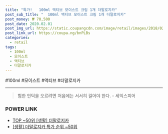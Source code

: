 ```yaml
--- 
title: "특가!   100ml 액티브 모이스트 크림 1개 더말로지카" 
post_sub_title: "  100ml 액티브 모이스트 크림 1개 더말로지카" 
post_money: ₩ 70,500 
post_date: 2020.02.01 
post_img_url: https://static.coupangcdn.com/image/retail/images/2018/02/21/15/1/2cb07418-b38a-42fa-b1e6-ce720a6390ea.jpg 
post_link_url: https://coupa.ng/bnPLBs 
categories: 
  - retail 
tags: 
  - 100ml 
  - 모이스트 
  - 액티브 
  - 더말로지카 
--- 
```

  #100ml #모이스트 #액티브 #더말로지카 
<hr> 

> 험한 언덕을 오르려면 처음에는 서서히 걸어야 한다. - 세익스피어 


### POWER LINK

* <a href="https://blog.naver.com/an0733/221792674262" target="_blank"> TOP ~50위 [생활] 더말로지카</a>
* <a href="https://blog.naver.com/sakai111/221792674273" target="_blank"> [생활] 더말로지카 특가 순위 ~50위</a>
